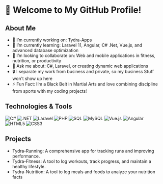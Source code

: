# 👋 Welcome to My GitHub Profile!

## About Me
- 🔭 I’m currently working on: Tydra-Apps
- 🌱 I’m currently learning: Laravel 11, Angular, C# .Net, Vue.js, and advanced database optimization
- 👯 I’m looking to collaborate on: Web and mobile applications in fitness, nutrition, or productivity
- 💬 Ask me about: C#, Laravel, or creating dynamic web applications
- 🔒 I separate my work from business and private, so my business Stuff won't show up here
- ⚡ Fun Fact: I’m a Black Belt in Martial Arts and love combining discipline from sports with my coding projects!

## Technologies & Tools
![C#](https://img.shields.io/badge/Code-C%23-informational?style=flat&logo=c-sharp&logoColor=white&color=239120)
![.NET](https://img.shields.io/badge/Framework-.NET-informational?style=flat&logo=dotnet&logoColor=white&color=5C2D91)
![Laravel](https://img.shields.io/badge/Framework-Laravel-informational?style=flat&logo=laravel&logoColor=white&color=FF2D20)
![PHP](https://img.shields.io/badge/Code-PHP-informational?style=flat&logo=php&logoColor=white&color=777BB4)
![SQL](https://img.shields.io/badge/Database-SQL-informational?style=flat&logo=sqlite&logoColor=white&color=003B57)
![MySQL](https://img.shields.io/badge/Database-MySQL-informational?style=flat&logo=mysql&logoColor=white&color=4479A1)
![Vue.js](https://img.shields.io/badge/Code-Vue3-informational?style=flat&logo=vue.js&logoColor=white&color=4FC08D)
![Angular](https://img.shields.io/badge/Code-Angular-informational?style=flat&logo=angular&logoColor=white&color=DD0031)
![HTML5](https://img.shields.io/badge/Code-HTML5-informational?style=flat&logo=html5&logoColor=white&color=E34F26)
![CSS3](https://img.shields.io/badge/Code-CSS3-informational?style=flat&logo=css3&logoColor=white&color=1572B6)

## Projects
- Tydra-Running: A comprehensive app for tracking runs and improving performance.
- Tydra-Fitness: A tool to log workouts, track progress, and maintain a healthy lifestyle.
- Tydra-Nutrition: A tool to log meals and foods to analyze your nutrition facts
